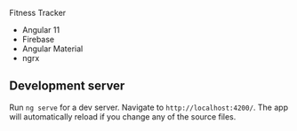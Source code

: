 Fitness Tracker

- Angular 11
- Firebase
- Angular Material
- ngrx

## Development server

Run `ng serve` for a dev server. Navigate to `http://localhost:4200/`. The app will automatically reload if you change any of the source files.
